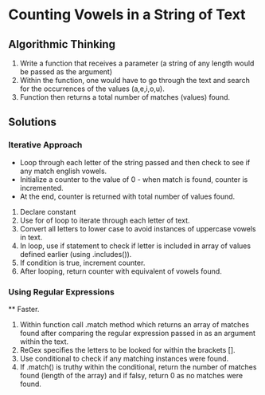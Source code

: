 # Counting Vowels in a String of Text

## Algorithmic Thinking
1. Write a function that receives a parameter (a string of any length would be passed as the argument)
2. Within the function, one would have to go through the text and search for the occurrences of the values (a,e,i,o,u).
3. Function then returns a total number of matches (values) found.

## Solutions

### Iterative Approach
- Loop through each letter of the string passed and then check to see if any match english vowels.
- Initialize a counter to the value of 0 - when match is found, counter is incremented.
- At the end, counter is returned with total number of values found.

1. Declare constant
2. Use for of loop to iterate through each letter of text.
3. Convert all letters to lower case to avoid instances of uppercase vowels in text.
4. In loop, use if statement to check if letter is included in array of values defined earlier (using .includes()).
5. If condition is true, increment counter.
6. After looping, return counter with equivalent of vowels found.

### Using Regular Expressions 
** Faster.

1. Within function call .match method which returns an array of matches found after comparing the regular expression passed in as an argument within the text.
2. ReGex specifies the letters to be looked for within the brackets [].
3. Use conditional to check if any matching instances were found.
4. If .match() is truthy within the conditional, return the number of matches found (length of the array) and if falsy, return 0 as no matches were found.

